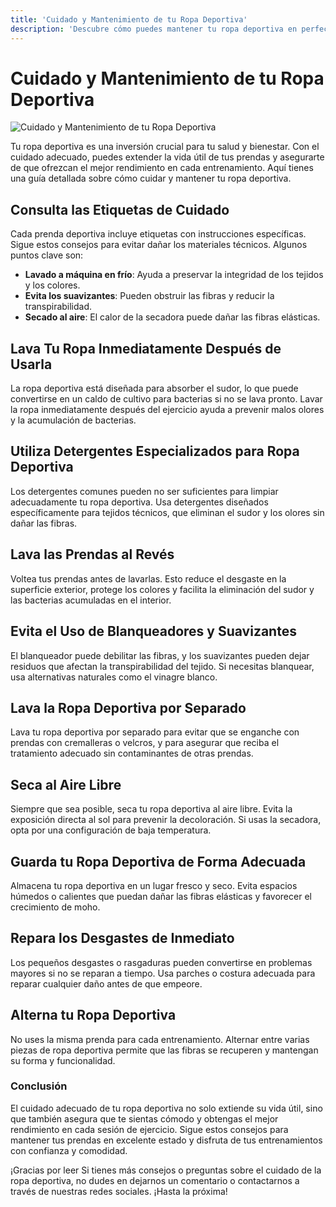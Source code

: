 ```yaml
---
title: 'Cuidado y Mantenimiento de tu Ropa Deportiva'
description: 'Descubre cómo puedes mantener tu ropa deportiva en perfectas condiciones con nuestros consejos prácticos'
---
```



# Cuidado y Mantenimiento de tu Ropa Deportiva

![Cuidado y Mantenimiento de tu Ropa Deportiva](/blogs/ropa-blog.jpg)

Tu ropa deportiva es una inversión crucial para tu salud y bienestar. Con el cuidado adecuado, puedes extender la vida útil de tus prendas y asegurarte de que ofrezcan el mejor rendimiento en cada entrenamiento. Aquí tienes una guía detallada sobre cómo cuidar y mantener tu ropa deportiva.

## Consulta las Etiquetas de Cuidado

Cada prenda deportiva incluye etiquetas con instrucciones específicas. Sigue estos consejos para evitar dañar los materiales técnicos. Algunos puntos clave son:

- **Lavado a máquina en frío**: Ayuda a preservar la integridad de los tejidos y los colores.
- **Evita los suavizantes**: Pueden obstruir las fibras y reducir la transpirabilidad.
- **Secado al aire**: El calor de la secadora puede dañar las fibras elásticas.

## Lava Tu Ropa Inmediatamente Después de Usarla

La ropa deportiva está diseñada para absorber el sudor, lo que puede convertirse en un caldo de cultivo para bacterias si no se lava pronto. Lavar la ropa inmediatamente después del ejercicio ayuda a prevenir malos olores y la acumulación de bacterias.

## Utiliza Detergentes Especializados para Ropa Deportiva

Los detergentes comunes pueden no ser suficientes para limpiar adecuadamente tu ropa deportiva. Usa detergentes diseñados específicamente para tejidos técnicos, que eliminan el sudor y los olores sin dañar las fibras.

## Lava las Prendas al Revés

Voltea tus prendas antes de lavarlas. Esto reduce el desgaste en la superficie exterior, protege los colores y facilita la eliminación del sudor y las bacterias acumuladas en el interior.

## Evita el Uso de Blanqueadores y Suavizantes

El blanqueador puede debilitar las fibras, y los suavizantes pueden dejar residuos que afectan la transpirabilidad del tejido. Si necesitas blanquear, usa alternativas naturales como el vinagre blanco.

## Lava la Ropa Deportiva por Separado

Lava tu ropa deportiva por separado para evitar que se enganche con prendas con cremalleras o velcros, y para asegurar que reciba el tratamiento adecuado sin contaminantes de otras prendas.

## Seca al Aire Libre

Siempre que sea posible, seca tu ropa deportiva al aire libre. Evita la exposición directa al sol para prevenir la decoloración. Si usas la secadora, opta por una configuración de baja temperatura.

## Guarda tu Ropa Deportiva de Forma Adecuada

Almacena tu ropa deportiva en un lugar fresco y seco. Evita espacios húmedos o calientes que puedan dañar las fibras elásticas y favorecer el crecimiento de moho.

## Repara los Desgastes de Inmediato

Los pequeños desgastes o rasgaduras pueden convertirse en problemas mayores si no se reparan a tiempo. Usa parches o costura adecuada para reparar cualquier daño antes de que empeore.

## Alterna tu Ropa Deportiva

No uses la misma prenda para cada entrenamiento. Alternar entre varias piezas de ropa deportiva permite que las fibras se recuperen y mantengan su forma y funcionalidad.

### Conclusión

El cuidado adecuado de tu ropa deportiva no solo extiende su vida útil, sino que también asegura que te sientas cómodo y obtengas el mejor rendimiento en cada sesión de ejercicio. Sigue estos consejos para mantener tus prendas en excelente estado y disfruta de tus entrenamientos con confianza y comodidad.

¡Gracias por leer Si tienes más consejos o preguntas sobre el cuidado de la ropa deportiva, no dudes en dejarnos un comentario o contactarnos a través de nuestras redes sociales. ¡Hasta la próxima!
